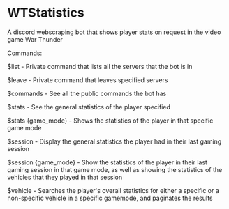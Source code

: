 # WTStatistics
A discord webscraping bot that shows player stats on request in the video game War Thunder

Commands: 

$list - Private command that lists all the servers that the bot is in

$leave - Private command that leaves specified servers

$commands - See all the public commands the bot has

$stats - See the general statistics of the player specified

$stats {game_mode} - Shows the statistics of the player in that specific game mode

$session - Display the general statistics the player had in their last gaming session

$session {game_mode} - Show the statistics of the player in their last gaming session in that game mode, as well as
                       showing the statistics of the vehicles that they played in that session

$vehicle - Searches the player's overall statistics for either a specific or a non-specific vehicle in a specific gamemode, and paginates the results
